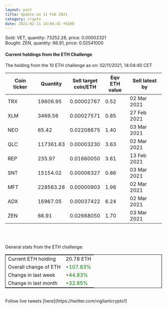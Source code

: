 ```yaml
---
layout: post
title: Update on 11 Feb 2021
category: crypto
date: 2021-02-11 14:04:41 +0100
---
```

<!-- Global site tag (gtag.js) - Google Analytics -->
<script async src="https://www.googletagmanager.com/gtag/js?id=UA-103831149-5"></script>
<script>
  window.dataLayer = window.dataLayer || [];
  function gtag(){dataLayer.push(arguments);}
  gtag('js', new Date());

  gtag('config', 'UA-103831149-5');
</script>
Sold: VET, quantity:     73252.28, price:   0.00002321<br>Bought: ZEN, quantity:        66.91, price:   0.02541000<br>

#### Current holdings from the ETH Challenge

The holding from the 10 ETH challenge as on: 02/11/2021, 14:04:40 CET

|Coin ticker|Quantity|Sell target<br>coin/ETH|Eqv ETH<br>value|Sell latest by|
|-----------|--------|-----------|-----------|--------------|
TRX|19606.95|  0.00002767|0.52|02 Mar 2021|
XLM|3469.56|  0.00027571|0.85|27 Feb 2021|
NEO|65.42|  0.02208675|1.40|03 Mar 2021|
QLC|117361.63|  0.00003230|3.63|02 Mar 2021|
REP|235.97|  0.01660050|3.61|13 Feb 2021|
SNT|15154.02|  0.00006327|0.86|03 Mar 2021|
MFT|228563.28|  0.00000903|1.98|02 Mar 2021|
ADX|16967.05|  0.00037422|6.24|02 Mar 2021|
ZEN|66.91|  0.02668050|1.70|03 Mar 2021|

<br>
<br>
<br>
General stats from the ETH challenge:

<table style="border:1px solid black;margin-left:auto;margin-right:auto;">
	<tbody>
	<tr>
		<td>Current ETH holding</td>
		<td>     20.78 ETH</td>
	</tr>
	<tr>
		<td>Overall change of ETH</td>
		<td><font color="green">+107.83%</font></td>
	</tr>
	<tr>
		<td>Change in last week</td>
		<td><font color="green">+44.83%</font></td>
	</tr>
	<tr>
		<td>Change in last month</td>
		<td><font color="green">+32.85%</font></td>
	</tr>
	</tbody>
</table>

<br>
Follow live tweets [here](https://twitter.com/vigilantcrypto1)
<br>
<br>